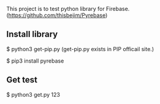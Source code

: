 This project is to test python library for Firebase.
(https://github.com/thisbejim/Pyrebase)

Install library
---
$ python3 get-pip.py
(get-pip.py exists in PIP officail site.)

$ pip3 install pyrebase

Get test
---

$ python3 get.py 
123


